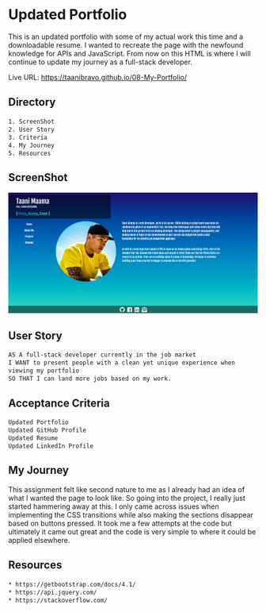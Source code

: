 # Updated Portfolio

This is an updated portfolio with some of my actual work this time and a downloadable resume. I wanted to recreate the page with the newfound knowledge for APIs and JavaScript. From now on this HTML is where I will continue to update my journey as a full-stack developer.

Live URL: https://taanibravo.github.io/08-My-Portfolio/

## Directory
    1. ScreenShot
    2. User Story
    3. Criteria
    4. My Journey
    5. Resources

## ScreenShot
![Alt Text](./assets/images/2020.11.24-21.32.png)

## User Story

```
AS A full-stack developer currently in the job market
I WANT to present people with a clean yet unique experience when viewing my portfolio
SO THAT I can land more jobs based on my work.
```

## Acceptance Criteria

```
Updated Portfolio
Updated GitHub Profile
Updated Resume
Updated LinkedIn Profile
```

## My Journey
This assignment felt like second nature to me as I already had an idea of what I wanted the page to look like. So going into the project, I really just started hammering away at this. I only came across issues when implementing the CSS transitions while also making the sections disappear based on buttons pressed. It took me a few attempts at the code but ultimately it came out great and the code is very simple to where it could be applied elsewhere.

## Resources
```
* https://getbootstrap.com/docs/4.1/
* https://api.jquery.com/
* https://stackoverflow.com/
```
